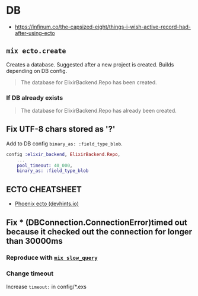 # DB

* https://infinum.co/the-capsized-eight/things-i-wish-active-record-had-after-using-ecto

## `mix ecto.create`

Creates a database. Suggested after a new project is created. Builds depending on DB config.

> The database for ElixirBackend.Repo has been created.

### If DB already exists

> The database for ElixirBackend.Repo has already been created.

## Fix UTF-8 chars stored as '?'

Add to DB config `binary_as: :field_type_blob`.

```ex
config :elixir_backend, ElixirBackend.Repo,
    ...
    pool_timeout: 40_000,
    binary_as: :field_type_blob
```

## ECTO CHEATSHEET 

* [Phoenix ecto (devhints.io)](https://devhints.io/phoenix-ecto)

## Fix * (DBConnection.ConnectionError)timed out because it checked out the connection for longer than 30000ms

### Reproduce with [`mix slow_query`](https://github.com/janis-rullis/elixir/blob/master/backend/lib/mix/tasks/slow-query.ex)

### Change timeout

Increase `timeout:` in config/*.exs